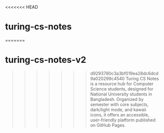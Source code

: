 <<<<<<< HEAD
# turing-cs-notes
=======
# turing-cs-notes-v2
>>>>>>> d9293780c3a3bf019ea28dc6dcd9a020299c4540
Turing CS Notes is a resource hub for Computer Science students, designed for National University students in Bangladesh. Organized by semester with core subjects, dark/light mode, and kawaii icons, it offers an accessible, user-friendly platform published on GitHub Pages.
